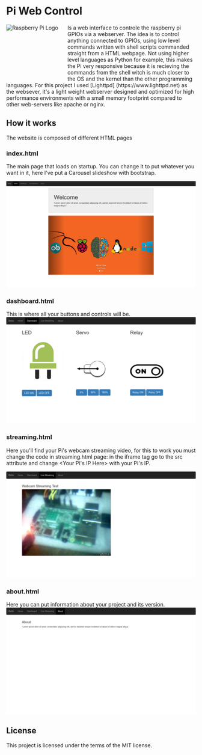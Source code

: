 # Pi Web Control
<img src="https://www.raspberrypi.org/wp-content/uploads/2012/03/raspberry-pi-logo.png" alt="Raspberry Pi Logo" align="left" style="margin-right: 25px" height=150>
Is a web interface to controle the raspberry pi GPIOs via a webserver.
The idea is to control anything connected to GPIOs, using low level commands written with shell scripts commanded straight from a HTML webpage. 
Not using higher level languages as Python for example, this makes the Pi very responsive because it is recieving the commands from the shell witch is much closer to the OS and the kernel than the other programming languages. For this project I used [Lighttpd] (https://www.lighttpd.net) as the websever, it's a light weight webserver designed and optimized for high performance environments with a small memory footprint compared to other web-servers like apache or nginx.

## How it works
The website is composed of different HTML pages
### index.html
The main page that loads on startup. You can change it to put whatever you want in it, here I've put a Carousel slideshow with bootstrap.

![Image of Yaktocat](screenshots/home.png)
### dashboard.html
This is where all your buttons and controls will be.
![Image of Yaktocat](screenshots/dashboard.png)
### streaming.html
Here you'll find your Pi's webcam streaming video, for this to work you must change the code in streaming.html page: in the iframe tag go to the src attribute and change <Your Pi's IP Here> with your Pi's IP.

![Image of Yaktocat](screenshots/streaming.png)
### about.html
Here you can put information about your project and its version.
![Image of Yaktocat](screenshots/about.png)
## License
This project is licensed under the terms of the MIT license.
